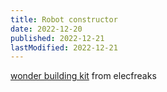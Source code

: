```yaml
---
title: Robot constructor
date: 2022-12-20
published: 2022-12-21
lastModified: 2022-12-21
---
```


[wonder building kit](https://www.elecfreaks.com/learn-en/microbitKit/Wonder_Building_Kit/Wonder-Building-Kit-case-23.html) from elecfreaks 